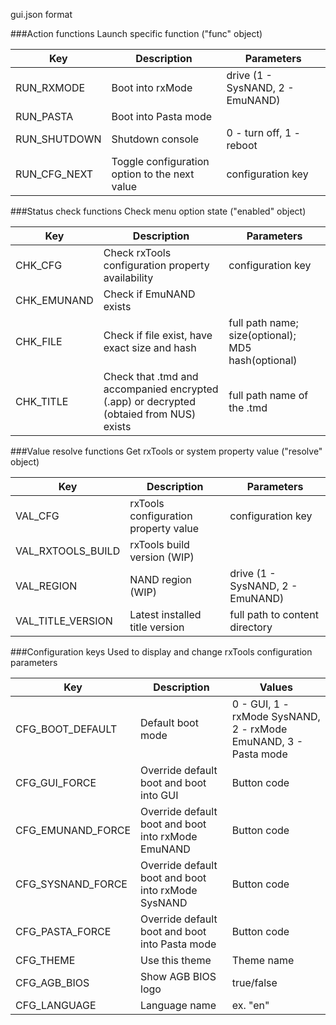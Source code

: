 
gui.json format

###Action functions
Launch specific function ("func" object)

|Key|Description|Parameters|
|---|---|---|
|RUN_RXMODE|Boot into rxMode|drive (1 - SysNAND, 2 - EmuNAND)|
|RUN_PASTA|Boot into Pasta mode||
|RUN_SHUTDOWN|Shutdown console|0 - turn off, 1 - reboot|
|RUN_CFG_NEXT|Toggle configuration option to the next value|configuration key|

###Status check functions
Check menu option state ("enabled" object)

|Key|Description|Parameters|
|---|---|---|
|CHK_CFG|Check rxTools configuration property availability|configuration key|
|CHK_EMUNAND|Check if EmuNAND exists||
|CHK_FILE|Check if file exist, have exact size and hash|full path name; size(optional); MD5 hash(optional)|
|CHK_TITLE|Check that .tmd and accompanied encrypted (.app) or decrypted (obtaied from NUS) exists|full path name of the .tmd|

###Value resolve functions
Get rxTools or system property value ("resolve" object)

|Key|Description|Parameters|
|---|---|---|
|VAL_CFG|rxTools configuration property value|configuration key|
|VAL_RXTOOLS_BUILD|rxTools build version (WIP)||
|VAL_REGION|NAND region (WIP)|drive (1 - SysNAND, 2 - EmuNAND)|
|VAL_TITLE_VERSION|Latest installed title version|full path to content directory|

###Configuration keys
Used to display and change rxTools configuration parameters

|Key|Description|Values|
|---|---|---|
|CFG_BOOT_DEFAULT|Default boot mode|0 - GUI, 1 - rxMode SysNAND, 2 - rxMode EmuNAND, 3 - Pasta mode|
|CFG_GUI_FORCE|Override default boot and boot into GUI|Button code|
|CFG_EMUNAND_FORCE|Override default boot and boot into rxMode EmuNAND|Button code|
|CFG_SYSNAND_FORCE|Override default boot and boot into rxMode SysNAND|Button code|
|CFG_PASTA_FORCE|Override default boot and boot into Pasta mode|Button code|
|CFG_THEME|Use this theme|Theme name|
|CFG_AGB_BIOS|Show AGB BIOS logo|true/false|
|CFG_LANGUAGE|Language name|ex. "en"|
